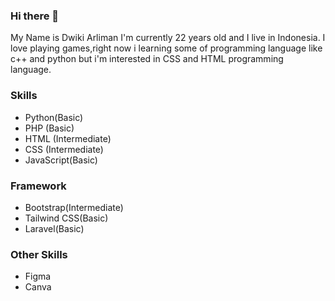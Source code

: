 ### Hi there 👋

My Name is Dwiki Arliman I'm currently 22 years old and I live in Indonesia. I love playing games,right now i learning some of programming language like c++ and python 
but i'm interested in CSS and HTML programming language.
### Skills

* Python(Basic)
* PHP (Basic)
* HTML (Intermediate)
* CSS (Intermediate)
* JavaScript(Basic)

### Framework
* Bootstrap(Intermediate)
* Tailwind CSS(Basic)
* Laravel(Basic)
### Other Skills
* Figma
* Canva
